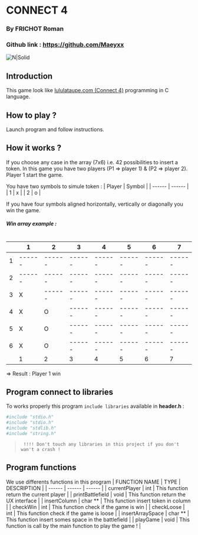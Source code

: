 # CONNECT 4 
### By FRICHOT Roman
### Github link : https://github.com/Maeyxx
![N|Solid](https://www.polesup-delasalle.fr/wp-content/uploads/sites/5/2020/01/Sticker-Fili%C3%A8re-SI_Publi%C3%A9-250x250.jpg) 

## Introduction
This game look like [lululataupe.com (Connect 4)](https://lululataupe.com/tout-age/686-puissance-4) programming in C language.

## How to play ?
Launch program and follow instructions.

## How it works ?
If you choose any case in the array (7x6) i.e. 42 possibilities to insert a token.
In this game you have two players (P1 => player 1) & (P2 => player 2).
Player 1 start the game.

You have two symbols to simule token :
| Player | Symbol | 
| ------ | ------ | 
| 1 |  x | 
| 2 |  o |

If you have four symbols aligned horizontally, vertically or diagonally you win the game.

##### Win array example :
# 
| | 1 | 2 | 3 | 4 | 5 | 6 | 7 |
| ------  | ------ | ------ | ------ |  ------ | ------ | ------ |  ------ |
| 1 | ------ | ------ |  ------ | ------ | ------ |  ------ | ------ |
| 2 | ------ | ------ |  ------ | ------ | ------ |  ------ | ------ |
| 3 | X | ------ |  ------ | ------ | ------ |  ------ | ------ |
| 4 | X |O |  ------ | ------ | ------ |  ------ | ------ |
| 5 | X |O |  ------ | ------ | ------ |  ------ | ------ |
| 6 | X | O |  ------ | ------ | ------ |  ------ | ------ |
| | 1 | 2 | 3 | 4 | 5 | 6 | 7 |

=> Result : Player 1 win

## Program connect to libraries
To works properly this program `include libraries` available in **header.h** :
```sh
#include "stdio.h"
#include "stdio.h"
#include "stdlib.h"
#include "string.h"
```

> ` !!!! Don't touch any libraries in this project if you don't wan't a crash !`

## Program functions
We use differents functions in this program 
| FUNCTION NAME | TYPE  | DESCRIPTION |
| ------ | ------ | ------ |
| currentPlayer | int | This function return the current player |
| printBattlefield | void | This function return the UX interface |
| insertColumn | char ** | This function insert token in column |
| checkWin | int | This function check if the game is win |
| checkLoose | int | This function check if the game is loose  |
| insertArraySpace | char ** | This function insert somes space in the battlefield |
| playGame | void | This function is call by the main function to play the game ! |
